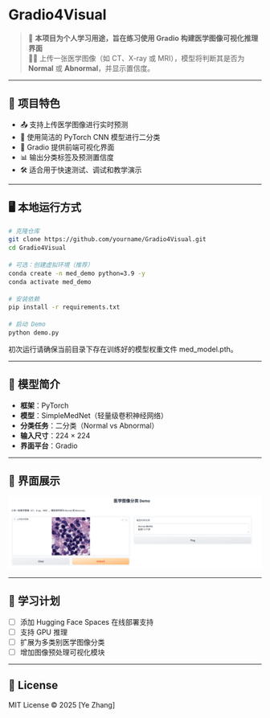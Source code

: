 # Gradio4Visual

> 🧪 **本项目为个人学习用途，旨在练习使用 Gradio 构建医学图像可视化推理界面**  
> 👩‍⚕️ 上传一张医学图像（如 CT、X-ray 或 MRI），模型将判断其是否为 **Normal** 或 **Abnormal**，并显示置信度。

---

## 🚀 项目特色

- 📤 支持上传医学图像进行实时预测  
- 🧠 使用简洁的 PyTorch CNN 模型进行二分类  
- 🎨 Gradio 提供前端可视化界面  
- 📊 输出分类标签及预测置信度  
- 🛠️ 适合用于快速测试、调试和教学演示  

---

## 🖥️ 本地运行方式

```bash
# 克隆仓库
git clone https://github.com/yourname/Gradio4Visual.git
cd Gradio4Visual

# 可选：创建虚拟环境（推荐）
conda create -n med_demo python=3.9 -y
conda activate med_demo

# 安装依赖
pip install -r requirements.txt

# 启动 Demo
python demo.py

```

初次运行请确保当前目录下存在训练好的模型权重文件 med_model.pth。



---

## 🧠 模型简介

- **框架**：PyTorch  
- **模型**：SimpleMedNet（轻量级卷积神经网络）  
- **分类任务**：二分类（Normal vs Abnormal）  
- **输入尺寸**：224 × 224  
- **界面平台**：Gradio

---

## 🧪 界面展示

<div align="center">
  <img src="assets/demo_example.png" alt="Gradio4Visual demo screenshot" width="800"/>
</div>

---

## 📌 学习计划

- [ ] 添加 Hugging Face Spaces 在线部署支持  
- [ ] 支持 GPU 推理  
- [ ] 扩展为多类别医学图像分类  
- [ ] 增加图像预处理可视化模块  

---

## 📄 License

MIT License © 2025 [Ye Zhang]

